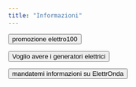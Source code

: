 ```yaml
---
title: "Informazioni" 
---
```



<section id="form1"><form action="MAILTO:<matteo@pedani.it>?subject=elettro100&body=Tenetemi informato su ElettrOnda, fatemi sapere come donare 100 euro per avere la promozione elettro100 " method="post" enctype="text/plain">
<input type="submit" value="promozione elettro100"></form>
</section><section id="form2"><form action="MAILTO:<matteo@pedani.it>?subject=elettro100&body=Tenetemi informato su ElettrOnda, fatemi sapere come donare avere i generatori elettrici " method="post" enctype="text/plain">
<input type="submit" value="Voglio avere i generatori elettrici"></form>
</section><section id="form3"><form action="MAILTO:<matteo@pedani.it>?subject=elettro100&body=Tenetemi informato su ElettrOnda. " method="post" enctype="text/plain"><input type="submit" value="mandatemi informazioni su ElettrOnda"></form>
</section>
